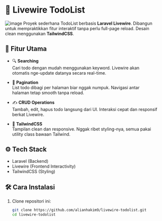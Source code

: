 # 📝 Livewire TodoList
![image](https://github.com/user-attachments/assets/3ed19883-aaed-4294-9043-cf072276d41d)
Proyek sederhana TodoList berbasis **Laravel Livewire**. Dibangun untuk mempraktikkan fitur interaktif tanpa perlu full-page reload. Desain clean menggunakan **TailwindCSS**.

## 🚀 Fitur Utama

- 🔍 **Searching**  
  Cari todo dengan mudah menggunakan keyword. Livewire akan otomatis nge-update datanya secara real-time.

- 📄 **Pagination**  
  List todo dibagi per halaman biar nggak numpuk. Navigasi antar halaman tetap smooth tanpa reload.

- ✍️ **CRUD Operations**  
  Tambah, edit, hapus todo langsung dari UI. Interaksi cepat dan responsif berkat Livewire.

- 🎨 **TailwindCSS**  
  Tampilan clean dan responsive. Nggak ribet styling-nya, semua pakai utility class bawaan Tailwind.

## ⚙️ Tech Stack

- Laravel (Backend)
- Livewire (Frontend Interactivity)
- TailwindCSS (Styling)

## 🛠️ Cara Instalasi

1. Clone repositori ini:
   ```bash
   git clone https://github.com/alianhakim9/livewire-todolist.git
   cd livewire-todolist
